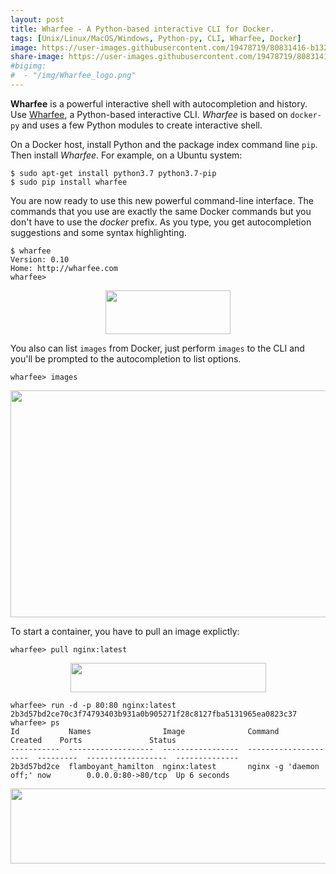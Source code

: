 ```yaml
---
layout: post
title: Wharfee - A Python-based interactive CLI for Docker.
tags: [Unix/Linux/MacOS/Windows, Python-py, CLI, Wharfee, Docker]
image: https://user-images.githubusercontent.com/19478719/80831416-b132fd00-8be2-11ea-8f6d-0e612f1b5370.png
share-image: https://user-images.githubusercontent.com/19478719/80831416-b132fd00-8be2-11ea-8f6d-0e612f1b5370.png
#bigimg:
#  - "/img/Wharfee_logo.png"
---
```


__Wharfee__ is a powerful interactive shell with autocompletion and history. Use [Wharfee](https://github.com/j-bennet/wharfee), 
a Python-based interactive CLI. *Wharfee* is based on `docker-py` and uses a few Python modules to create interactive shell. 

On a Docker host, install Python and the package index command line `pip`. Then install *Wharfee*. For example, on a Ubuntu system:
  ```
  $ sudo apt-get install python3.7 python3.7-pip
  $ sudo pip install wharfee
  ```
You are now ready to use this new powerful command-line interface. The commands that you use are exactly the same Docker commands 
but you don't have to use the *docker* prefix. As you type, you get autocompletion suggestions and some syntax highlighting. 
  ```
  $ wharfee                                                      
  Version: 0.10                        
  Home: http://wharfee.com
  wharfee> 
  ```
<p align="center">
<img width="200" height="70" 
src="https://user-images.githubusercontent.com/19478719/80831711-3cac8e00-8be3-11ea-86bb-da5c9a520957.png">
</p>
  
You also can list `images` from Docker, just perform `images` to the CLI and you'll be prompted to the autocompletion to list options. 
  ```
  wharfee> images
  ```
<p align="center">
<img width="571" height="363" 
src="https://user-images.githubusercontent.com/19478719/80831416-b132fd00-8be2-11ea-8f6d-0e612f1b5370.png">
</p>
  
To start a container, you have to pull an image explictly:
  ```                                                              
  wharfee> pull nginx:latest
  ```
<p align="center">
<img width="313" height="47" 
src="https://user-images.githubusercontent.com/19478719/80831605-0a029580-8be3-11ea-9750-0ea0de010558.png">
</p>

  ```
  wharfee> run -d -p 80:80 nginx:latest
  2b3d57bd2ce70c3f74793403b931a0b905271f28c8127fba5131965ea0823c37
  wharfee> ps
  Id           Names                Image              Command                Created    Ports               Status
  -----------  -------------------  -----------------  ---------------------  ---------  ------------------  --------------
  2b3d57bd2ce  flamboyant_hamilton  nginx:latest       nginx -g 'daemon off;' now        0.0.0.0:80->80/tcp  Up 6 seconds
  ```
<p align="center">
<img width="1079" height="120" 
src="https://user-images.githubusercontent.com/19478719/80831515-e50e2280-8be2-11ea-95af-bb6f0c7d0b1d.png">
</p>


